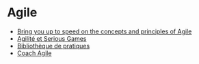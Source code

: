 # Agile

- [Bring you up to speed on the concepts and principles of Agile](https://www.agilealliance.org/agile-essentials/)
- [Agilité et Serious Games](http://nicotondeur.fr/)
- [Bibliothèque de pratiques](https://openpracticelibrary.com/)
- [Coach Agile](https://coach-agile.com/)

